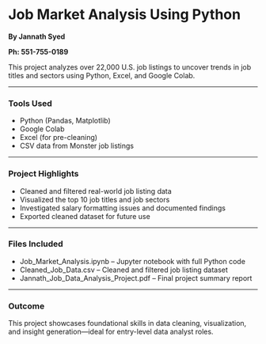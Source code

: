 # Job Market Analysis Using Python

**By Jannath Syed**

**Ph: 551-755-0189**

This project analyzes over 22,000 U.S. job listings to uncover trends in job titles and sectors using Python, Excel, and Google Colab.

---

### Tools Used
- Python (Pandas, Matplotlib)
- Google Colab
- Excel (for pre-cleaning)
- CSV data from Monster job listings

---

### Project Highlights
- Cleaned and filtered real-world job listing data
- Visualized the top 10 job titles and job sectors
- Investigated salary formatting issues and documented findings
- Exported cleaned dataset for future use

---

### Files Included
- Job_Market_Analysis.ipynb – Jupyter notebook with full Python code
- Cleaned_Job_Data.csv – Cleaned and filtered job listing dataset
- Jannath_Job_Data_Analysis_Project.pdf – Final project summary report

---

### Outcome
This project showcases foundational skills in data cleaning, visualization, and insight generation—ideal for entry-level data analyst roles.
